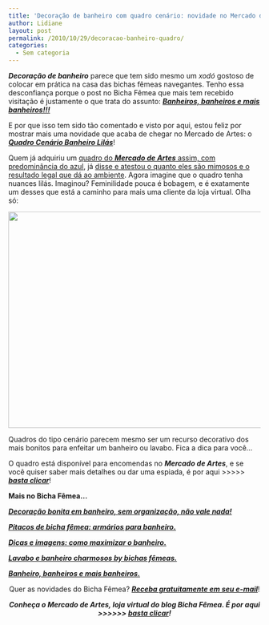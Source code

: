 ```yaml
---
title: 'Decoração de banheiro com quadro cenário: novidade no Mercado de Artes.'
author: Lidiane
layout: post
permalink: /2010/10/29/decoracao-banheiro-quadro/
categories:
  - Sem categoria
---
```

**_Decoração de banheiro_** parece que tem sido mesmo um _xodó_ gostoso de colocar em prática na casa das bichas fêmeas navegantes. Tenho essa desconfiança porque o post no Bicha Fêmea que mais tem recebido visitação é justamente o que trata do assunto: **_[Banheiros, banheiros e mais banheiros!!!](http://www.trololodemulher.com.br/2009/03/02/banheiros/)_**

E por que isso tem sido tão comentado e visto por aqui, estou feliz por mostrar mais uma novidade que acaba de chegar no Mercado de Artes: o **_<a href="http://www.trololodemulher.com.br/loja/2010/10/27/quadro-cenario-banheiro-lilas/" target="_blank" rel="noopener noreferrer">Quadro Cenário Banheiro Lilás</a>_**!

<!--more-->

Quem já adquiriu um <a href="http://www.trololodemulher.com.br/loja/2010/09/07/quadro-cenario-banheiro/" target="_blank" rel="noopener noreferrer">quadro do <strong><em>Mercado de Artes</em></strong> assim, com predominância do azul</a>, já <a href="http://www.trololodemulher.com.br/loja/opiniao-2/" target="_blank" rel="noopener noreferrer">disse e atestou o quanto eles são mimosos e o resultado legal que dá ao ambiente</a>. Agora imagine que o quadro tenha nuances lilás. Imaginou? Feminilidade pouca é bobagem, e é exatamente um desses que está a caminho para mais uma cliente da loja virtual. Olha só:

<p style="text-align: center;">
  <a href="https://www.trololodemulher.com.br/2010/10/Quadro-Cenaŕio-Banheiro-Lilás.jpg"><img class="alignnone size-full wp-image-5355" title="Quadro Cenaŕio Banheiro Lilás" src="https://www.trololodemulher.com.br/2010/10/Quadro-Cenaŕio-Banheiro-Lilás.jpg" alt="" width="648" height="432" /></a>
</p>

Quadros do tipo cenário parecem mesmo ser um recurso decorativo dos mais bonitos para enfeitar um banheiro ou lavabo. Fica a dica para você…

O quadro está disponível para encomendas no **_Mercado de Artes_**, e se você quiser saber mais detalhes ou dar uma espiada, é por aqui >>>>> **_<a href="http://www.trololodemulher.com.br/loja/2010/10/27/quadro-cenario-banheiro-lilas/" target="_blank" rel="noopener noreferrer">basta clicar</a>_**!

**Mais no Bicha Fêmea…**

**_[Decoração bonita em banheiro, sem organização, não vale nada!](http://www.trololodemulher.com.br/2010/10/25/decoracao-banheiro-organizacao/)_**

**_[Pitacos de bicha fêmea: armários para banheiro.](http://www.trololodemulher.com.br/2010/01/06/decoracao-armarios-banheiro/)_**

**_[Dicas e imagens: como maximizar o banheiro.](http://www.trololodemulher.com.br/2009/06/30/dicas-como-aumentar-banheiro/)_**

**_[Lavabo e banheiro charmosos by bichas fêmeas.](http://www.trololodemulher.com.br/2009/03/04/lavabo-banheiro-decoracao/)_**

**_[Banheiro, banheiros e mais banheiros.](http://www.trololodemulher.com.br/2009/03/02/banheiros/)_**

<p style="text-align: center;">
  Quer as novidades do Bicha Fêmea? <strong><em><a href="http://feedburner.google.com/fb/a/mailverify?uri=blogbichafemea&loc=pt_BR">Receba gratuitamente em seu e-mail</a></em></strong>!
</p>

<p style="text-align: center;">
  <strong><em>Conheça o Mercado de Artes, loja virtual do blog Bicha Fêmea. É por aqui >>>>>> </em><a href="http://www.trololodemulher.com.br/loja/"><em>basta clicar</em></a><em>!</em></strong>
</p>